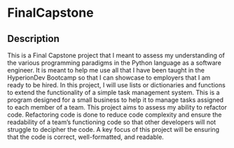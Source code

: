 # FinalCapstone
## Description
This is a Final Capstone project that I meant to assess my understanding of the various programming paradigms in the Python language
as a software engineer. It is meant to help me use all that I have been taught in the HyperionDev Bootcamp so that I can showcase to employers that I am ready to be hired.
In this project, I will use lists or dictionaries and functions to extend the functionality of a simple task management system. This is a program designed for a small business to help it to manage tasks assigned to each member of a team. This project aims to assess my ability to refactor code. Refactoring code is done to reduce code complexity and ensure the readability of a team’s functioning code so that other developers will not struggle to decipher the code.
A key focus of this project will be ensuring that the code is correct, well-formatted, and readable.
